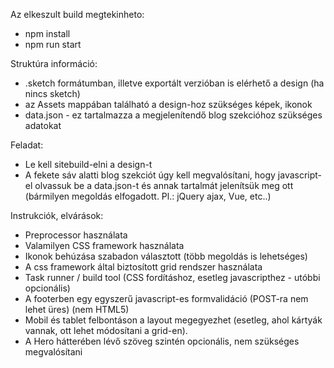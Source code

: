 Az elkeszult build megtekinheto:

- npm install
- npm run start

Struktúra információ:

- .sketch formátumban, illetve exportált verzióban is elérhető a design (ha nincs sketch)
- az Assets mappában található a design-hoz szükséges képek, ikonok
- data.json - ez tartalmazza a megjelenítendő blog szekcióhoz szükséges adatokat


Feladat:

- Le kell sitebuild-elni a design-t
- A fekete sáv alatti blog szekciót úgy kell megvalósítani, hogy javascript-el olvassuk be a data.json-t és annak tartalmát jelenítsük meg ott (bármilyen megoldás elfogadott. Pl.: jQuery ajax, Vue, etc..)


Instrukciók, elvárások:

- Preprocessor használata
- Valamilyen CSS framework használata
- Ikonok behúzása szabadon választott (több megoldás is lehetséges)
- A css framework által biztosított grid rendszer használata
- Task runner / build tool (CSS fordításhoz, esetleg javascripthez - utóbbi opcionális)
- A footerben egy egyszerű javascript-es formvalidáció (POST-ra nem lehet üres) (nem HTML5)
- Mobil és tablet felbontáson a layout megegyezhet (esetleg, ahol kártyák vannak, ott lehet módosítani a grid-en).
- A Hero hátterében lévő szöveg szintén opcionális, nem szükséges megvalósítani
